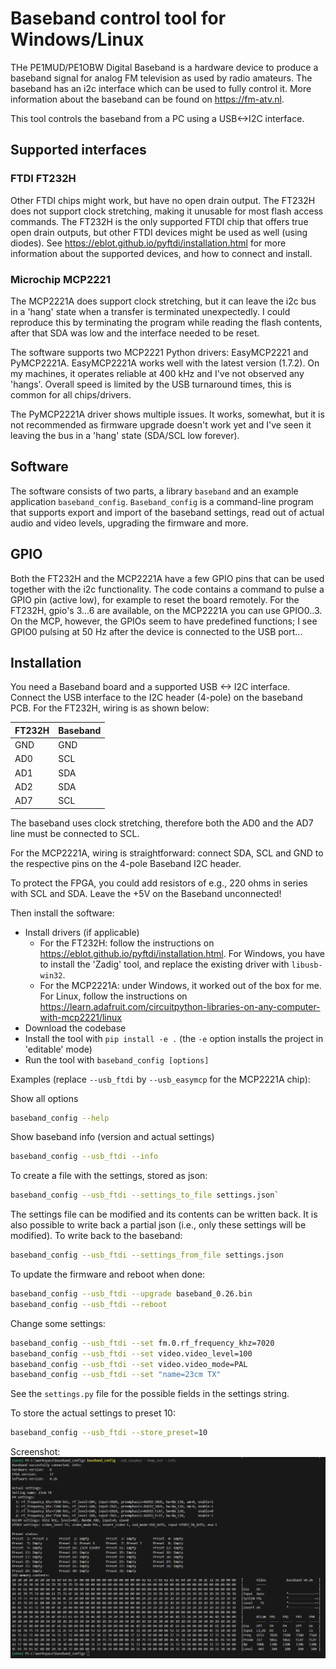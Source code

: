 # Baseband control tool for Windows/Linux

THe PE1MUD/PE1OBW Digital Baseband is a hardware device to produce a baseband
signal for analog FM television as used by radio amateurs.
The baseband has an i2c interface which can be used to fully control it.
More information about the baseband can be found on <https://fm-atv.nl>.

This tool controls the baseband from a PC using a USB<->I2C interface.

## Supported interfaces

### FTDI FT232H 

Other FTDI chips might work, but have no open drain output.
The FT232H does not support clock stretching, making it unusable for most
flash access commands. The FT232H is the only supported FTDI chip that offers
true open drain outputs, but other FTDI devices might be used as well 
(using diodes). See <https://eblot.github.io/pyftdi/installation.html>
for more information about the supported devices, and how to connect and 
install. 

### Microchip MCP2221

The MCP2221A does support clock stretching, but it can leave the i2c bus in a
'hang' state when a transfer is terminated unexpectedly. I could reproduce this
by terminating the program while reading the flash contents, after that SDA
was low and the interface needed to be reset. 

The software supports two MCP2221 Python drivers: EasyMCP2221 and PyMCP2221A. 
EasyMCP2221A works well with the latest version (1.7.2). On my machines, it
operates reliable at 400 kHz and I've not observed any 'hangs'. Overall speed
is limited by the USB turnaround times, this is common for all chips/drivers.

The PyMCP2221A driver shows multiple issues. It works, somewhat, but it is not
recommended as firmware upgrade doesn't work yet and I've seen it leaving the
bus in a 'hang' state (SDA/SCL low forever).

## Software

The software consists of two parts, a library `baseband` and an example
application `baseband_config`.
`Baseband_config` is a command-line program that supports export and import
of the baseband settings, read out of actual audio and video levels, upgrading
the firmware and more.

## GPIO

Both the FT232H and the MCP2221A have a few GPIO pins that can be used together
with the i2c functionality. The code contains a command to pulse a GPIO pin
(active low), for example to reset the board remotely. For the FT232H, gpio's
3...6 are available, on the MCP2221A you can use GPIO0..3. On the MCP, however,
the GPIOs seem to have predefined functions; I see GPIO0 pulsing at 50 Hz after
the device is connected to the USB port...

## Installation

You need a Baseband board and a supported USB <-> I2C interface.
Connect the USB interface to the I2C header (4-pole) on the baseband PCB. For
the FT232H, wiring is as shown below:

|FT232H   |Baseband |
|---------|---------|
|GND      |GND      |
|AD0      |SCL      |
|AD1      |SDA      |
|AD2      |SDA      |
|AD7      |SCL      |

The baseband uses clock stretching, therefore both the AD0 and the AD7 line
must be connected to SCL.

For the MCP2221A, wiring is straightforward: connect SDA, SCL and GND to the
respective pins on the 4-pole Baseband I2C header.

To protect the FPGA, you could add resistors of e.g., 220 ohms in series
with SCL and SDA. Leave the +5V on the Baseband unconnected!

Then install the software:

- Install drivers (if applicable)
    - For the FT232H: follow the instructions on 
<https://eblot.github.io/pyftdi/installation.html>. For Windows, you have to 
install the 'Zadig' tool, and replace the existing driver with `libusb-win32`.
    - For the MCP2221A: under Windows, it worked out of the box for me. For Linux,
follow the instructions on 
<https://learn.adafruit.com/circuitpython-libraries-on-any-computer-with-mcp2221/linux>
- Download the codebase
- Install the tool with `pip install -e .` (the `-e` option installs the
project in 'editable' mode)
- Run the tool with `baseband_config [options]`

Examples (replace `--usb_ftdi` by `--usb_easymcp` for the MCP2221A chip):

Show all options

```bash
baseband_config --help
```

Show baseband info (version and actual settings)

```bash
baseband_config --usb_ftdi --info
```

To create a file with the settings, stored as json:

```bash
baseband_config --usb_ftdi --settings_to_file settings.json`
```

The settings file can be modified and its contents can be written back.
It is also possible to write back a partial json (i.e., only these settings
will be modified).
To write back to the baseband:

```bash
baseband_config --usb_ftdi --settings_from_file settings.json
```

To update the firmware and reboot when done:

```bash
baseband_config --usb_ftdi --upgrade baseband_0.26.bin
baseband_config --usb_ftdi --reboot
```

Change some settings:

```bash
baseband_config --usb_ftdi --set fm.0.rf_frequency_khz=7020
baseband_config --usb_ftdi --set video.video_level=100
baseband_config --usb_ftdi --set video.video_mode=PAL
baseband_config --usb_ftdi --set "name=23cm TX"
```

See the `settings.py` file for the possible fields in the settings string.

To store the actual settings to preset 10:

```bash
baseband_config --usb_ftdi --store_preset=10
```

Screenshot:
![alt text](screenshot.png)
